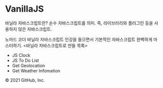 
# VanillaJS




바닐라 자바스크립트란? 순수 자바스크립트를 의미. 즉, 라이브러리와 플러그인 등을 사용하지 않은 자바스크립트.

노마드 코더 바닐라 자바스크립트 인강을 들으면서 기본적인 자바스크립트 완벽하게 마스터하기.
<바닐라 자바스크립트로 만들 목록>
- JS Clock
- JS To Do List
- Get Geolocation
- Get Weather Infomation


© 2021 GitHub, Inc.
